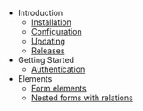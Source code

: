 - Introduction
    - [Installation](installation)
    - [Configuration](configuration)
    - [Updating](update)
    - [Releases](releases)
- Getting Started
    - [Authentication](authentication)
- Elements
    - [Form elements](form-element)
    - [Nested forms with relations](related-forms.md)

